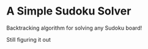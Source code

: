 # A Simple Sudoku Solver

Backtracking algorithm for solving any Sudoku board!

Still figuring it out